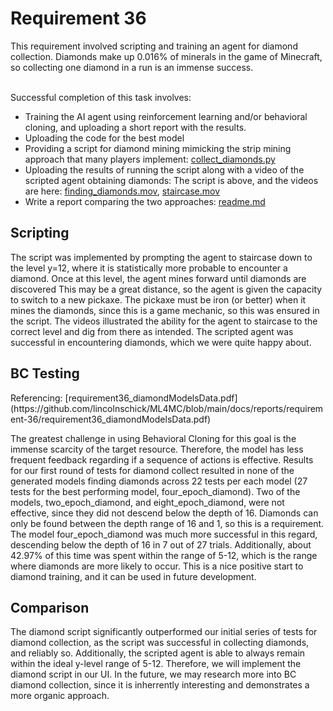 <h1>Requirement 36</h1>
This requirement involved scripting and training an agent for diamond collection. Diamonds make up 0.016% of minerals in the game of Minecraft, so collecting one diamond in a run is an immense success.
       
  
&nbsp;  
Successful completion of this task involves:
- Training the AI agent using reinforcement learning and/or behavioral cloning, and uploading a short report with the results.
- Uploading the code for the best model
- Providing a script for diamond mining mimicking the strip mining approach that many players implement: [collect_diamonds.py](https://github.com/lincolnschick/ML4MC/blob/main/src/scripts/collect_diamonds.py)
- Uploading the results of running the script along with a video of the scripted agent obtaining diamonds: The script is above, and the videos are here: [finding_diamonds.mov](https://github.com/lincolnschick/ML4MC/blob/main/docs/reports/requirement-36/finding_diamonds.mov),  [staircase.mov](https://github.com/lincolnschick/ML4MC/blob/main/docs/reports/requirement-36/staircase.mov)
- Write a report comparing the two approaches: [readme.md](https://github.com/lincolnschick/ML4MC/blob/main/docs/reports/requirement-36/staircase.mov)

<h2>Scripting</h2>
The script was implemented by prompting the agent to staircase down to the level y=12, where it is statistically more probable to encounter a diamond. Once at this level, the agent 
mines forward until diamonds are discovered This may be a great distance, so the agent is given the capacity to switch to a new pickaxe. The pickaxe must be iron (or better) when it mines the diamonds, since this is a game mechanic, so this was ensured in the script.  The videos illustrated the ability for the agent to staircase to the correct level and dig from there 
as intended. The scripted agent was successful in encountering diamonds, which we were quite happy about. 

<h2>BC Testing</h2>
Referencing: [requirement36_diamondModelsData.pdf](https://github.com/lincolnschick/ML4MC/blob/main/docs/reports/requirement-36/requirement36_diamondModelsData.pdf)

The greatest challenge in using Behavioral Cloning for this goal is the immense scarcity of the target resource. Therefore, the model has less frequent feedback regarding if a sequence of actions is effective. Results for our first round of tests for diamond collect resulted in none of the generated models finding diamonds across 22 tests per each model (27 tests for the best performing model, four_epoch_diamond). Two of the models, two_epoch_diamond, and eight_epoch_diamond, were not effective, since they did not descend below the depth of 16. Diamonds can only be found between the depth range of 16 and 1, so this is a requirement. The model four_epoch_diamond was much more successful in this regard, descending below the depth of 16 in 7 out of 27 trials. Additionally, about 42.97% of this time was spent within the range of 5-12, which is the range where diamonds are more likely to occur. This is a nice positive start to diamond training, and it can be used in future development.

<h2>Comparison</h2>
The diamond script significantly outperformed our initial series of tests for diamond collection, as the script was successful in collecting diamonds, and reliably so. Additionally, the scripted agent is able to always remain within the ideal y-level range of 5-12. Therefore, we will implement the diamond script in our UI. In the future, we may research more into BC diamond collection, since it is inherrently interesting and demonstrates a more organic approach. 

